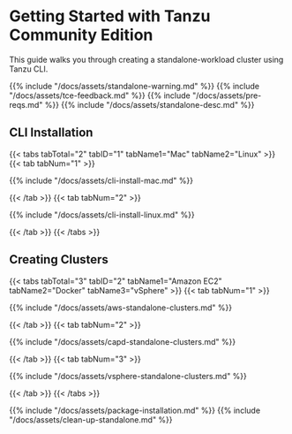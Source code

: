 # Getting Started with Tanzu Community Edition

This guide walks you through creating a standalone-workload cluster using Tanzu
CLI.

{{% include "/docs/assets/standalone-warning.md" %}}
{{% include "/docs/assets/tce-feedback.md" %}}
{{% include "/docs/assets/pre-reqs.md" %}}
{{% include "/docs/assets/standalone-desc.md" %}}

## CLI Installation

{{< tabs tabTotal="2" tabID="1" tabName1="Mac" tabName2="Linux" >}}
{{< tab tabNum="1" >}}

{{% include "/docs/assets/cli-install-mac.md" %}}

{{< /tab >}}
{{< tab tabNum="2" >}}

{{% include "/docs/assets/cli-install-linux.md" %}}

{{< /tab >}}
{{< /tabs >}}

## Creating Clusters

{{< tabs tabTotal="3" tabID="2" tabName1="Amazon EC2" tabName2="Docker" tabName3="vSphere" >}}
{{< tab tabNum="1" >}}

{{% include "/docs/assets/aws-standalone-clusters.md" %}}

{{< /tab >}}
{{< tab tabNum="2" >}}

{{% include "/docs/assets/capd-standalone-clusters.md" %}}

{{< /tab >}}
{{< tab tabNum="3" >}}

{{% include "/docs/assets/vsphere-standalone-clusters.md" %}}

{{< /tab >}}
{{< /tabs >}}

{{% include "/docs/assets/package-installation.md" %}}
{{% include "/docs/assets/clean-up-standalone.md" %}}


